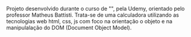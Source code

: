 Projeto desenvolvido durante o curso de "", pela Udemy, orientado pelo professor Matheus Battisti. Trata-se de uma calculadora utilizando as tecnologias web html, css, js com foco na orientação o objeto e na manipulalação do DOM (Document Object Model).